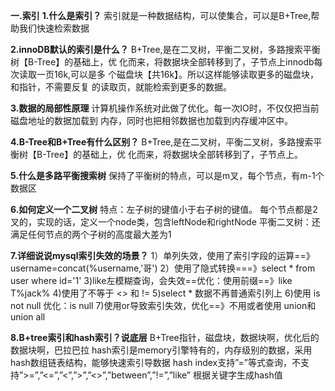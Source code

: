 **一.索引**
**1.什么是索引？**
   索引就是一种数据结构，可以使集合，可以是B+Tree,帮助我们快速检索数据
   
**2.innoDB默认的索引是什么？**
    B+Tree,是在二叉树，平衡二叉树，多路搜索平衡树【B-Tree】的基础上，优
    化而来，将数据块全部转移到了，子节点上innodb每次读取一页16k,可以是多
    个磁盘块【共16k】。所以这样能够读取更多的磁盘块，和指针，不需要反复
    的读取页，就能检索到更多的数据。
    
**3.数据的局部性原理**
计算机操作系统对此做了优化。每一次IO时，不仅仅把当前磁盘地址的数据加载到
内存，同时也把相邻数据也加载到内存缓冲区中。

**4.B-Tree和B+Tree有什么区别？**
B+Tree,是在二叉树，平衡二叉树，多路搜索平衡树【B-Tree】的基础上，优
    化而来，将数据块全部转移到了，子节点上。
    
**5.什么是多路平衡搜索树**
保持了平衡树的特点，可以是m叉，每个节点，有m-1个数据区

**6.如何定义一个二叉树**
特点：左子树的键值小于右子树的键值。
每个节点都是2叉的，实现的话，定义一个node类，包含leftNode和rightNode
平衡二叉树：还满足任何节点的两个子树的高度最大差为1

**7.详细说说mysql索引失效的场景？**
1）单列失效，使用了索引字段的运算==》username=concat(%username,'哥')
2）使用了隐式转换===》select * from user where id='1'
3)like左模糊查询，会失效==优化：使用前缀==》like T%jack%
4)使用了不等于  <>  和 !=
5)select * 数据不再普通索引列上
6)使用  is not null  优化：is null
7)使用or导致索引失效，优化==》不用或者使用 union和 union all

**8.B+tree索引和hash索引？说底层**
B+Tree指针，磁盘块，数据块啊，优化后的数据块啊，巴拉巴拉
hash索引是memory引擎特有的，内存级别的数据，采用hash数组链表结构，能够快速索引导数据
hash index支持”=”等式查询，不支持”>=”,”<=”,”<”,”>”,”<>”,”between”,”!=”,”like”
根据关键字生成hash值